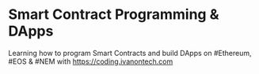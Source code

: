 # Smart Contract Programming & DApps

Learning how to program Smart Contracts and build DApps on #Ethereum, #EOS & #NEM with https://coding.ivanontech.com
